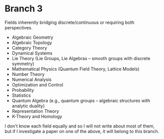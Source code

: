 # Branch 3
Fields inherently bridging discrete/continuous or requiring both perspectives.

- Algebraic Geometry
- Algebraic Topology
- Category Theory
- Dynamical Systems
- Lie Theory (Lie Groups, Lie Algebras – smooth groups with discrete symmetry)
- Mathematical Physics (Quantum Field Theory, Lattice Models)
- Number Theory
- Numerical Analysis
- Optimization and Control
- Probability
- Statistics
- Quantum Algebra (e.g., quantum groups – algebraic structures with analytic duality)
- Representation Theory
- K-Theory and Homology

I don't know each field equally and so I will not write about most of them, but if I investigate a paper on one of the above, it will belong to this branch.
